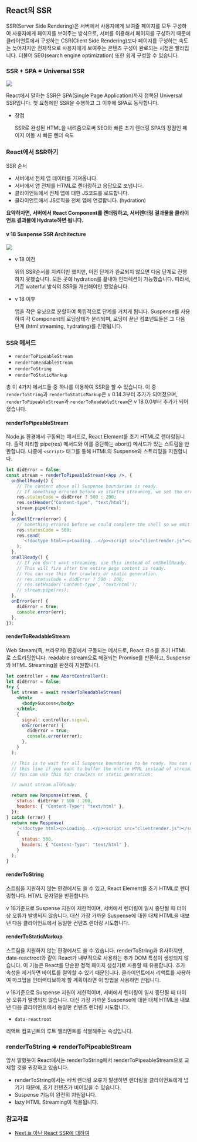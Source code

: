 ## React의 SSR

SSR(Server Side Rendering)은 서버에서 사용자에게 보여줄 페이지를 모두 구성하여 사용자에게 페이지를 보여주는 방식으로, 서버를 이용해서 페이지를 구성하기 때문에 클라이언트에서 구성하는 CSR(Client Side Rendering)보다 페이지를 구성하는 속도는 늦어지지만 전체적으로 사용자에게 보여주는 콘텐츠 구성이 완료되는 시점은 빨라집니다. 더불어 SEO(search engine optimization) 또한 쉽게 구성할 수 있습니다.

### SSR + SPA = Universal SSR

![](./ssr1.png)

React에서 말하는 SSR은 SPA(Single Page Application)까지 접목된 Universal SSR입니다.
첫 요청에만 SSR을 수행하고 그 이후에 SPA로 동작합니다.

- 장점

  SSR로 완성된 HTML을 내려줌으로써 SEO와 빠른 초기 렌더링
  SPA의 장점인 페이지 이동 시 빠른 렌더 속도

### React에서 SSR하기

SSR 순서

- 서버에서 전체 앱 데이터를 가져옵니다.
- 서버에서 앱 전체를 HTML로 렌더링하고 응답으로 보냅니다.
- 클라이언트에서 전체 앱에 대한 JS코드를 로드합니다.
- 클라이언트에서 JS로직을 전체 앱에 연결합니다. (hydration)

**요약하자면, 서버에서 React Component를 렌더링하고, 서버렌더링 결과물을 클라이언트 결과물에 Hydrate하면 됩니다.**

#### v 18 Suspense SSR Architecture

![](./ssr2.png)

- v 18 이전

  위의 SSR순서를 지켜야만 했지만, 이전 단계가 완료되지 않으면 다음 단계로 진행하지 못했습니다.
  모든 곳에 hydration를 끝내야 인터렉션이 가능했습니다.
  따라서, 기존 waterful 방식의 SSR을 개선해야만 했었습니다.

- v 18 이후

  앱을 작은 유닛으로 분할하여 독립적으로 단계를 거치게 됩니다.
  Suspense를 사용하여 각 Component의 로딩상태가 분리되며, 로딩이 끝난 컴포넌트들은 그 다음 단계 (html streaming, hydrating)를 진행됩니다.

### SSR 메서드

- `renderToPipeableStream`
- `renderToReadableStream`
- `renderToString`
- `renderToStaticMarkup`

총 이 4가지 메서드들 중 하나를 이용하여 SSR을 할 수 있습니다.
이 중 `renderToString`과 `renderToStaticMarkup`은 v 0.14.3부터 추가가 되어졌으며, `renderToPipeableStream`과 `renderToReadableStream`은 v 18.0.0부터 추가가 되어졌습니다.

#### renderToPipeableStream

Node.js 환경에서 구동되는 메서드로, React Element를 초기 HTML로 렌더링됩니다. 출력 처리할 pipe(res) 메서드와 이를 중단하는 abort() 메서드가 있는 스트림을 반환합니다. 나중에 `<script>` 태그를 통해 HTML의 Suspense와 스트리밍을 지원합니다.

```jsx
let didError = false;
const stream = renderToPipeableStream(<App />, {
  onShellReady() {
    // The content above all Suspense boundaries is ready.
    // If something errored before we started streaming, we set the error code appropriately.
    res.statusCode = didError ? 500 : 200;
    res.setHeader("Content-type", "text/html");
    stream.pipe(res);
  },
  onShellError(error) {
    // Something errored before we could complete the shell so we emit an alternative shell.
    res.statusCode = 500;
    res.send(
      '<!doctype html><p>Loading...</p><script src="clientrender.js"></script>'
    );
  },
  onAllReady() {
    // If you don't want streaming, use this instead of onShellReady.
    // This will fire after the entire page content is ready.
    // You can use this for crawlers or static generation.
    // res.statusCode = didError ? 500 : 200;
    // res.setHeader('Content-type', 'text/html');
    // stream.pipe(res);
  },
  onError(err) {
    didError = true;
    console.error(err);
  },
});
```

#### renderToReadableStream

Web Stream(즉, 브라우저) 환경에서 구동되는 메서드로, React 요소를 초기 HTML로 스트리밍합니다.
readable stream으로 해결되는 Promise를 반환하고, Suspense와 HTML Streaming을 완전히 지원합니다.

```jsx
let controller = new AbortController();
let didError = false;
try {
  let stream = await renderToReadableStream(
    <html>
      <body>Success</body>
    </html>,
    {
      signal: controller.signal,
      onError(error) {
        didError = true;
        console.error(error);
      },
    }
  );

  // This is to wait for all Suspense boundaries to be ready. You can uncomment
  // this line if you want to buffer the entire HTML instead of streaming it.
  // You can use this for crawlers or static generation:

  // await stream.allReady;

  return new Response(stream, {
    status: didError ? 500 : 200,
    headers: { "Content-Type": "text/html" },
  });
} catch (error) {
  return new Response(
    '<!doctype html><p>Loading...</p><script src="clientrender.js"></script>',
    {
      status: 500,
      headers: { "Content-Type": "text/html" },
    }
  );
}
```

#### renderToString

스트림을 지원하지 않는 환경에서도 쓸 수 있고, React Element를 초기 HTML로 렌더링합니다. HTML 문자열을 반환합니다.

v 18기준으로 Suspense 지원이 제한적이며, 서버에서 렌더링이 일시 중단될 때 더이상 오류가 발생되지 않습니다. 대신 가장 가까운 Suspense에 대한 대체 HTML을 내보낸 다음 클라이언트에서 동일한 컨텐츠 렌더링 시도합니다.

#### renderToStaticMarkup

스트림을 지원하지 않는 환경에서도 쓸 수 있습니다. renderToString과 유사하지만, data-reactroot와 같이 React가 내부적으로 사용하는 추가 DOM 특성이 생성되지 않습니다. 이 기능은 React를 단순한 정적 페이지 생성기로 사용할 때 유용합니다. 추가 속성을 제거하면 바이트를 절약할 수 있기 때문입니다. 클라이언트에서 리액트를 사용하여 마크업을 인터랙티브하게 할 계획이라면 이 방법을 사용하면 안됩니다.

v 18기준으로 Suspense 지원이 제한적이며, 서버에서 렌더링이 일시 중단될 때 더이상 오류가 발생되지 않습니다. 대신 가장 가까운 Suspense에 대한 대체 HTML을 내보낸 다음 클라이언트에서 동일한 컨텐츠 렌더링 시도합니다.

- `data-reactroot`

리액트 컴포넌트의 루트 엘리먼트를 식별해주는 속성입니다.

### renderToString ⇒ renderToPipeableStream

앞서 말했듯이 React에서는 renderToString에서 renderToPipeableStream으로 교체할 것을 권장하고 있습니다.

- renderToString에서는 서버 렌더링 오류가 발생하면 렌더링을 클라이언트에게 넘기기 때문에, 초기 컨텐츠가 비어있을 수 있습니다.
- Suspense 기능이 완전히 지원됩니다.
- lazy HTML Streaming이 적용됩니다.

### 참고자료

- [Next.js 아닌 React SSR에 대하여](https://cheri.tistory.com/298)
